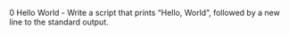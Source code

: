0 Hello World - Write a script that prints “Hello, World”, followed by a new line to the standard output.
